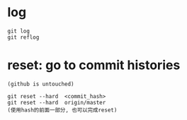 # log
    git log
    git reflog

# reset: go to commit histories
    (github is untouched)

    git reset --hard  <commit_hash>
    git reset --hard  origin/master
    (使用hash的前面一部分, 也可以完成reset)
